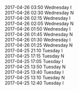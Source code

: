 2017-04-26 03:50 Wednesday  I  
2017-04-26 02:30 Wednesday  N  
2017-04-26 02:15 Wednesday  I  
2017-04-26 02:05 Wednesday  N  
2017-04-26 01:50 Wednesday  I  
2017-04-26 01:45 Wednesday  N  
2017-04-26 01:30 Wednesday  I  
2017-04-26 01:25 Wednesday  N  
2017-04-25 21:10 Tuesday  I  
2017-04-25 17:15 Tuesday  N  
2017-04-25 17:05 Tuesday  I  
2017-04-25 13:50 Tuesday  N  
2017-04-25 13:40 Tuesday  I  
2017-04-25 13:10 Tuesday  N  
2017-04-25 12:40 Tuesday  I  

